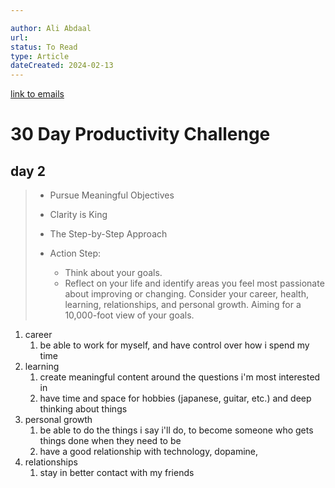 ```yaml
---

author: Ali Abdaal
url: 
status: To Read
type: Article
dateCreated: 2024-02-13
---
```

[link to emails](https://mail.google.com/mail/u/0/#advanced-search/subset=inbox&has=hello%40dailyproductivity.com&within=1d&sizeoperator=s_sl&sizeunit=s_smb&query=from%3A+hello%40dailyproductivity.com)
# 30 Day Productivity Challenge

## day 2

> - Pursue Meaningful Objectives
> - Clarity is King
> - The Step-by-Step Approach
> 
> - Action Step:
> 	- Think about your goals.
> 	- Reflect on your life and identify areas you feel most passionate about improving or changing. Consider your career, health, learning, relationships, and personal growth. Aiming for a 10,000-foot view of your goals. 


1. career
	1. be able to work for myself, and have control over how i spend my time
2. learning
	1. create meaningful content around the questions i'm most interested in
	2. have time and space for hobbies (japanese, guitar, etc.) and deep thinking about things
3. personal growth
	1. be able to do the things i say i'll do, to become someone who gets things done when they need to be
	2. have a good relationship with technology, dopamine, 
4. relationships
	1. stay in better contact with my friends